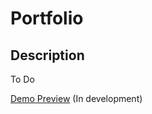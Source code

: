 # Portfolio

## Description
To Do

[Demo Preview](https://portfolio-dcueto.vercel.app/) (In development)
